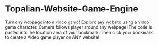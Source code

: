 # Topalian-Website-Game-Engine
Turn any webpage into a video game! Explore any website using a video game character. Camera follows player around any webpage!
The code is pasted into the location area of your bookmark. Then click your bookmark to create a Video game player on ANY website!
